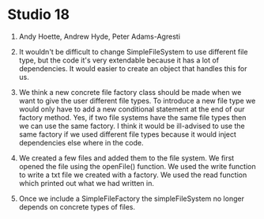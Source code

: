 # Studio 18

1. Andy Hoette, Andrew Hyde, Peter Adams-Agresti

2. It wouldn't be difficult to change SimpleFileSystem to use different file type, but the code
it's very extendable because it has a lot of dependencies. It would easier to create an object that handles
this for us.

3. We think a new concrete file factory class should be made when we want to give the user different
file types. To introduce a new file type we would only have to add a new conditional statement at the end 
of our factory method. Yes, if two file systems have the same file types then we can use the same factory.
I think it would be ill-advised to use the same factory if we used different file types because it would
inject dependencies else where in the code.

4. We created a few files and added them to the file system. We first opened the file using the openFile() 
function. We used the write function to write a txt file we created with a factory. We used the read function
which printed out what we had written in.

5. Once we include a SimpleFileFactory the simpleFileSystem no longer depends on concrete types of files.
